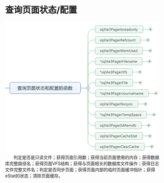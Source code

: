# 查询页面状态/配置
<img src="lj14.png">
&nbsp;&nbsp;&nbsp;&nbsp;&nbsp;&nbsp;&nbsp;判定是否是只读文件；获得页面引用数；获得当前页面使用的内存；获得数据库完整路径名；获得页面VFS结构；获得与页面相关的数据库文件操作；获得日志文件完整文件名；判定是否同步页面；获得页面内部的临时页面缓冲指针；获得eStat的状态；清除页面缓存。
